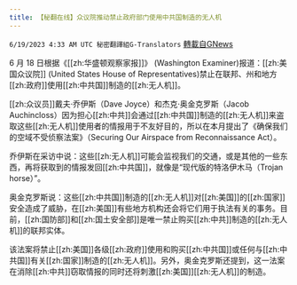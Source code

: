 ```yaml
---
title: 【秘翻在线】众议院推动禁止政府部门使用中共国制造的无人机
---
```

`6/19/2023 4:33 AM UTC 秘密翻譯組G-Translators` [轉載自GNews](https://gnews.org/articles/1393554)

         

6 月 18 日根据《[[zh:华盛顿观察家报]]》 (Washington Examiner)报道：[[zh:美国众议院]] (United States House of Representatives)禁止在联邦、州和地方[[zh:政府]]使用[[zh:中共国]]制造的[[zh:无人机]]。

[[zh:众议员]]戴夫·乔伊斯（Dave Joyce）和杰克·奥金克罗斯（Jacob Auchincloss）因为担心[[zh:中共]]会通过[[zh:中共国]]制造的[[zh:无人机]]来盗取这些[[zh:无人机]]使用者的情报用于不友好目的，所以在本月提出了《确保我们的空域不受侦察法案》（Securing Our Airspace from Reconnaissance Act）。

乔伊斯在采访中说：这些[[zh:无人机]]可能会监视我们的交通，或是其他的一些东西，再将获取到的情报发回[[zh:中共国]]，就像是“现代版的特洛伊木马（Trojan horse）”。

奥金克罗斯说：这些[[zh:中共国]]制造的[[zh:无人机]]对[[zh:美国]]的[[zh:国家]]安全造成了威胁，在[[zh:美国]]有些地方机构还会将它们用于执法有关的事务。目前，[[zh:国防部]]和[[zh:国土安全部]]是唯一禁止购买[[zh:中共]]制造的[[zh:无人机]]的联邦实体。

该法案将禁止[[zh:美国]]各级[[zh:政府]]使用和购买[[zh:中共国]]或任何与[[zh:中共国]]有关[[zh:国家]]制造的[[zh:无人机]]。另外，奥金克罗斯还提到，这一法案在消除[[zh:中共]]窃取情报的同时还将刺激[[zh:美国]][[zh:无人机]]的制造。
